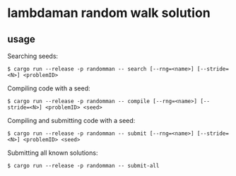 # lambdaman random walk solution

## usage

Searching seeds:

```
$ cargo run --release -p randomman -- search [--rng=<name>] [--stride=<N>] <problemID>
```

Compiling code with a seed:

```
$ cargo run --release -p randomman -- compile [--rng=<name>] [--stride=<N>] <problemID> <seed>
```

Compiling and submitting code with a seed:

```
$ cargo run --release -p randomman -- submit [--rng=<name>] [--stride=<N>] <problemID> <seed>
```

Submitting all known solutions:

```
$ cargo run --release -p randomman -- submit-all
```
